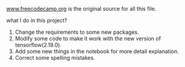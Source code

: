 www.freecodecamp.org is the original source for all this file.

what I do in this project?
1. Change the requirements to some new packages.
2. Modify some code to make it work with the new version of tensorflow(2.19.0).
3. Add some new things in the notebook for more detail explanation.
4. Correct some spelling mistakes.